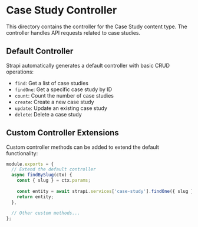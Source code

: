 # Case Study Controller

This directory contains the controller for the Case Study content type. The controller handles API requests related to case studies.

## Default Controller

Strapi automatically generates a default controller with basic CRUD operations:

- `find`: Get a list of case studies
- `findOne`: Get a specific case study by ID
- `count`: Count the number of case studies
- `create`: Create a new case study
- `update`: Update an existing case study
- `delete`: Delete a case study

## Custom Controller Extensions

Custom controller methods can be added to extend the default functionality:

```javascript
module.exports = {
  // Extend the default controller
  async findBySlug(ctx) {
    const { slug } = ctx.params;
    
    const entity = await strapi.services['case-study'].findOne({ slug });
    return entity;
  },
  
  // Other custom methods...
};
```
